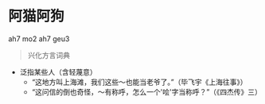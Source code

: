 # 阿猫阿狗
ah7 mo2 ah7 geu3
> 兴化方言词典
- 泛指某些人（含轻蔑意）
  - “这地方叫上海滩，我们这些～也能当老爷了。”（毕飞宇《上海往事》）
  - “这问信的倒也奇怪，～有称呼，怎么一个'哙'字当称呼？”（《四杰传》三）
